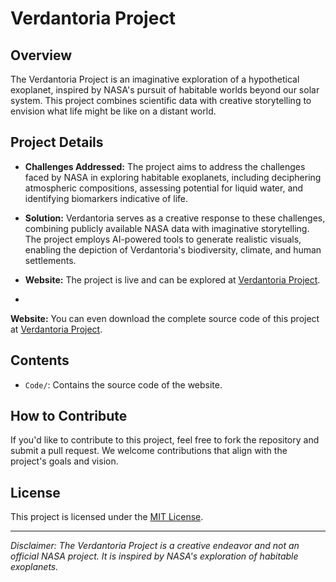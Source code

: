 # Verdantoria Project

## Overview

The Verdantoria Project is an imaginative exploration of a hypothetical exoplanet, inspired by NASA's pursuit of habitable worlds beyond our solar system. This project combines scientific data with creative storytelling to envision what life might be like on a distant world.

## Project Details

- **Challenges Addressed:** The project aims to address the challenges faced by NASA in exploring habitable exoplanets, including deciphering atmospheric compositions, assessing potential for liquid water, and identifying biomarkers indicative of life.

- **Solution:** Verdantoria serves as a creative response to these challenges, combining publicly available NASA data with imaginative storytelling. The project employs AI-powered tools to generate realistic visuals, enabling the depiction of Verdantoria's biodiversity, climate, and human settlements.

- **Website:** The project is live and can be explored at [Verdantoria Project](https://www.teamnova.pappu.com.np).
- 
**Website:** You can even download the complete source code of this project  at [Verdantoria Project]([https://www.teamnova.pappu.com.np](https://teamnova.pappu.com.np/wp-content/uploads/2023/10/teamnova.pappu_.com_.np_.zip)).



## Contents

- `Code/`: Contains the source code of the website.


## How to Contribute

If you'd like to contribute to this project, feel free to fork the repository and submit a pull request. We welcome contributions that align with the project's goals and vision.

## License

This project is licensed under the [MIT License](LICENSE.md).

---

*Disclaimer: The Verdantoria Project is a creative endeavor and not an official NASA project. It is inspired by NASA's exploration of habitable exoplanets.*
